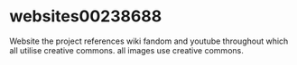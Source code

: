 # websites00238688
Website
the project references wiki fandom and youtube throughout which all utilise creative commons.
all images use creative commons.
